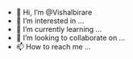 - 👋 Hi, I’m @Vishalbirare
- 👀 I’m interested in ...
- 🌱 I’m currently learning ...
- 💞️ I’m looking to collaborate on ...
- 📫 How to reach me ...

<!---
Vishalbirare/Vishalbirare is a ✨ special ✨ repository because its `README.md` (this file) appears on your GitHub profile.
You can click the Preview link to take a look at your changes.
--->
